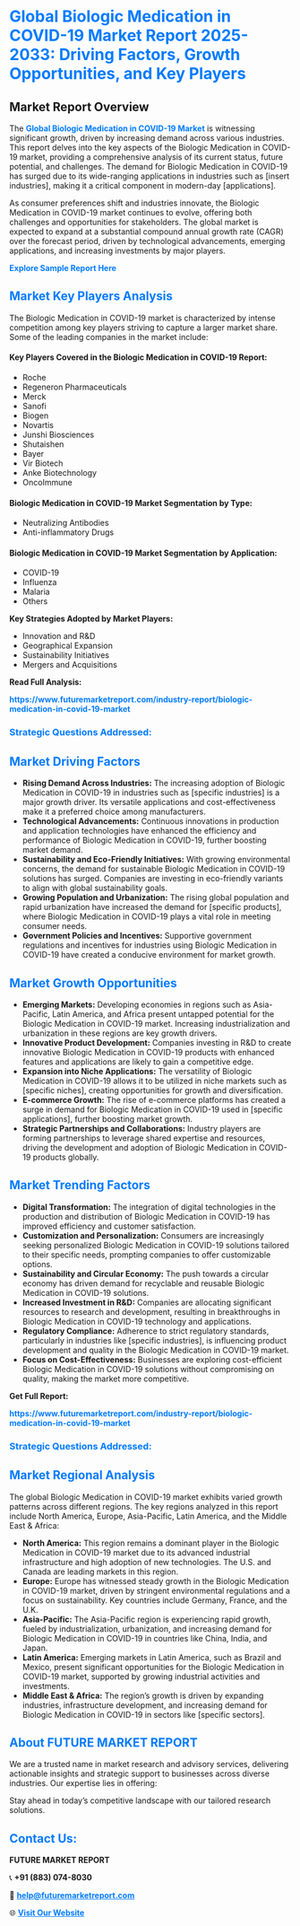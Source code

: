 <h1 style="color: #007BFF;">Global Biologic Medication in COVID-19 Market Report 2025-2033: Driving Factors, Growth Opportunities, and Key Players</h1>

<section id="overview">
<h2>Market Report Overview</h2>
<p>The <a href="https://www.futuremarketreport.com/industry-report/biologic-medication-in-covid-19-market" style="color: #007BFF; text-decoration: none;"><strong>Global Biologic Medication in COVID-19 Market</strong></a> is witnessing significant growth, driven by increasing demand across various industries. This report delves into the key aspects of the Biologic Medication in COVID-19 market, providing a comprehensive analysis of its current status, future potential, and challenges. The demand for Biologic Medication in COVID-19 has surged due to its wide-ranging applications in industries such as [insert industries], making it a critical component in modern-day [applications].</p>
<p>As consumer preferences shift and industries innovate, the Biologic Medication in COVID-19 market continues to evolve, offering both challenges and opportunities for stakeholders. The global market is expected to expand at a substantial compound annual growth rate (CAGR) over the forecast period, driven by technological advancements, emerging applications, and increasing investments by major players.</p>
</section>

<section id="overview">
<p><a href="https://www.futuremarketreport.com/request-sample/reportId=78073" style="color: #007BFF; text-decoration: none;"><strong>Explore Sample Report Here</strong></a></p>
</section>

<section id="key-players">
<h2 style="color: #007BFF;">Market Key Players Analysis</h2>
<p>The Biologic Medication in COVID-19 market is characterized by intense competition among key players striving to capture a larger market share. Some of the leading companies in the market include:</p>
<h4>Key Players Covered in the Biologic Medication in COVID-19 Report:</h4>
<ul><li>Roche</li><li>Regeneron Pharmaceuticals</li><li>Merck</li><li>Sanofi</li><li>Biogen</li><li>Novartis</li><li>Junshi Biosciences</li><li>Shutaishen</li><li>Bayer</li><li>Vir Biotech</li><li>Anke Biotechnology</li><li>OncoImmune</li></ul>
<h4>Biologic Medication in COVID-19 Market Segmentation by Type:</h4>
<ul><li>Neutralizing Antibodies</li><li>Anti-inflammatory Drugs</li></ul>

<h4>Biologic Medication in COVID-19 Market Segmentation by Application:</h4>
<ul><li>COVID-19</li><li>Influenza</li><li>Malaria</li><li>Others</li></ul>
<p><strong>Key Strategies Adopted by Market Players:</strong></p>
<ul>
<li>Innovation and R&D</li>
<li>Geographical Expansion</li>
<li>Sustainability Initiatives</li>
<li>Mergers and Acquisitions</li>
</ul>
</section>

<section>
<p><strong>Read Full Analysis: </strong></p><a href="https://www.futuremarketreport.com/industry-report/biologic-medication-in-covid-19-market" style="color: #007BFF; text-decoration: none;"><strong>https://www.futuremarketreport.com/industry-report/biologic-medication-in-covid-19-market</strong></a>
<h3 style="color: #007BFF;">Strategic Questions Addressed:</h3>
</section>

<section id="driving-factors">
<h2 style="color: #007BFF;">Market Driving Factors</h2>
<ul>
<li><strong>Rising Demand Across Industries:</strong> The increasing adoption of Biologic Medication in COVID-19 in industries such as [specific industries] is a major growth driver. Its versatile applications and cost-effectiveness make it a preferred choice among manufacturers.</li>
<li><strong>Technological Advancements:</strong> Continuous innovations in production and application technologies have enhanced the efficiency and performance of Biologic Medication in COVID-19, further boosting market demand.</li>
<li><strong>Sustainability and Eco-Friendly Initiatives:</strong> With growing environmental concerns, the demand for sustainable Biologic Medication in COVID-19 solutions has surged. Companies are investing in eco-friendly variants to align with global sustainability goals.</li>
<li><strong>Growing Population and Urbanization:</strong> The rising global population and rapid urbanization have increased the demand for [specific products], where Biologic Medication in COVID-19 plays a vital role in meeting consumer needs.</li>
<li><strong>Government Policies and Incentives:</strong> Supportive government regulations and incentives for industries using Biologic Medication in COVID-19 have created a conducive environment for market growth.</li>
</ul>
</section>

<section id="growth-opportunities">
<h2 style="color: #007BFF;">Market Growth Opportunities</h2>
<ul>
<li><strong>Emerging Markets:</strong> Developing economies in regions such as Asia-Pacific, Latin America, and Africa present untapped potential for the Biologic Medication in COVID-19 market. Increasing industrialization and urbanization in these regions are key growth drivers.</li>
<li><strong>Innovative Product Development:</strong> Companies investing in R&D to create innovative Biologic Medication in COVID-19 products with enhanced features and applications are likely to gain a competitive edge.</li>
<li><strong>Expansion into Niche Applications:</strong> The versatility of Biologic Medication in COVID-19 allows it to be utilized in niche markets such as [specific niches], creating opportunities for growth and diversification.</li>
<li><strong>E-commerce Growth:</strong> The rise of e-commerce platforms has created a surge in demand for Biologic Medication in COVID-19 used in [specific applications], further boosting market growth.</li>
<li><strong>Strategic Partnerships and Collaborations:</strong> Industry players are forming partnerships to leverage shared expertise and resources, driving the development and adoption of Biologic Medication in COVID-19 products globally.</li>
</ul>
</section>

<section id="trending-factors">
<h2 style="color: #007BFF;">Market Trending Factors</h2>
<ul>
<li><strong>Digital Transformation:</strong> The integration of digital technologies in the production and distribution of Biologic Medication in COVID-19 has improved efficiency and customer satisfaction.</li>
<li><strong>Customization and Personalization:</strong> Consumers are increasingly seeking personalized Biologic Medication in COVID-19 solutions tailored to their specific needs, prompting companies to offer customizable options.</li>
<li><strong>Sustainability and Circular Economy:</strong> The push towards a circular economy has driven demand for recyclable and reusable Biologic Medication in COVID-19 solutions.</li>
<li><strong>Increased Investment in R&D:</strong> Companies are allocating significant resources to research and development, resulting in breakthroughs in Biologic Medication in COVID-19 technology and applications.</li>
<li><strong>Regulatory Compliance:</strong> Adherence to strict regulatory standards, particularly in industries like [specific industries], is influencing product development and quality in the Biologic Medication in COVID-19 market.</li>
<li><strong>Focus on Cost-Effectiveness:</strong> Businesses are exploring cost-efficient Biologic Medication in COVID-19 solutions without compromising on quality, making the market more competitive.</li>
</ul>
</section>

<section>
<p><strong>Get Full Report: </strong></p><a href="https://www.futuremarketreport.com/industry-report/biologic-medication-in-covid-19-market" style="color: #007BFF; text-decoration: none;"><strong>https://www.futuremarketreport.com/industry-report/biologic-medication-in-covid-19-market</strong></a>
<h3 style="color: #007BFF;">Strategic Questions Addressed:</h3>
</section>


<section id="regional-analysis">
<h2 style="color: #007BFF;">Market Regional Analysis</h2>
<p>The global Biologic Medication in COVID-19 market exhibits varied growth patterns across different regions. The key regions analyzed in this report include North America, Europe, Asia-Pacific, Latin America, and the Middle East & Africa:</p>
<ul>
<li><strong>North America:</strong> This region remains a dominant player in the Biologic Medication in COVID-19 market due to its advanced industrial infrastructure and high adoption of new technologies. The U.S. and Canada are leading markets in this region.</li>
<li><strong>Europe:</strong> Europe has witnessed steady growth in the Biologic Medication in COVID-19 market, driven by stringent environmental regulations and a focus on sustainability. Key countries include Germany, France, and the U.K.</li>
<li><strong>Asia-Pacific:</strong> The Asia-Pacific region is experiencing rapid growth, fueled by industrialization, urbanization, and increasing demand for Biologic Medication in COVID-19 in countries like China, India, and Japan.</li>
<li><strong>Latin America:</strong> Emerging markets in Latin America, such as Brazil and Mexico, present significant opportunities for the Biologic Medication in COVID-19 market, supported by growing industrial activities and investments.</li>
<li><strong>Middle East & Africa:</strong> The region’s growth is driven by expanding industries, infrastructure development, and increasing demand for Biologic Medication in COVID-19 in sectors like [specific sectors].</li>
</ul>
</section>

<footer>
<h2 style="color: #007BFF;">About FUTURE MARKET REPORT</h2>
<p>We are a trusted name in market research and advisory services, delivering actionable insights and strategic support to businesses across diverse industries. Our expertise lies in offering:</p>

<p>Stay ahead in today’s competitive landscape with our tailored research solutions.</p>

<h2 style="color: #007BFF;">Contact Us:</h2>
<p><strong>FUTURE MARKET REPORT</strong></p>
<p>📞 <strong>+91 (883) 074-8030</strong></p>
<p>📧 <strong><a href="mailto:help@futuremarketreport.com" style="color: #007BFF;">help@futuremarketreport.com</a></strong></p>
<p>🌐 <strong><a href="https://www.futuremarketreport.com/" style="color: #007BFF;">Visit Our Website</a></strong></p>
</footer>